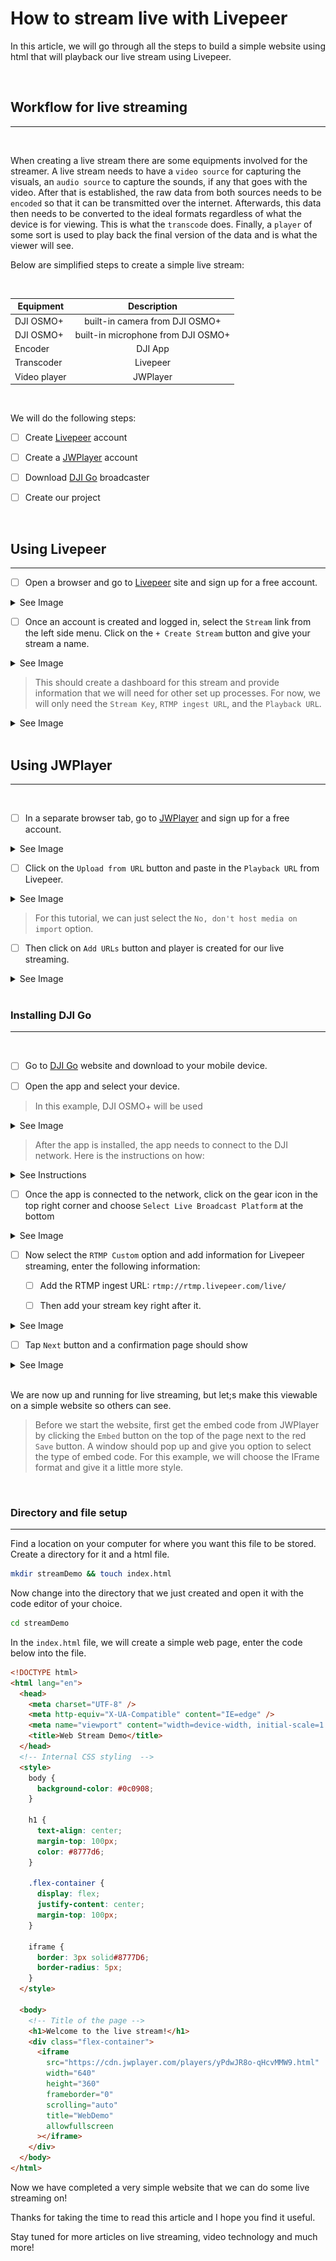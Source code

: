 # How to stream live with Livepeer

In this article, we will go through all the steps to build a simple website using html that will playback our live stream using Livepeer.

<br>

## Workflow for live streaming

---

<br>

When creating a live stream there are some equipments involved for the streamer. A live stream needs to have a `video source` for capturing the visuals, an `audio source` to capture the sounds, if any that goes with the video. After that is established, the raw data from both sources needs to be `encoded` so that it can be transmitted over the internet. Afterwards, this data then needs to be converted to the ideal formats regardless of what the device is for viewing. This is what the `transcode` does. Finally, a `player` of some sort is used to play back the final version of the data and is what the viewer will see.

Below are simplified steps to create a simple live stream:

<br>

| Equipment        | Description           |
| ------------- |:-------------:|
| DJI OSMO+     | built-in camera from DJI OSMO+|
| DJI OSMO+     | built-in microphone from DJI OSMO+|
| Encoder  | DJI App|
| Transcoder | Livepeer|
| Video player  | JWPlayer|

<br>

We will do the following steps:

- [ ] Create [Livepeer](https://livepeer.com/) account

- [ ] Create a [JWPlayer](https://www.jwplayer.com/) account

- [ ] Download [DJI Go](https://www.dji.com/downloads/djiapp/dji-go-3) broadcaster

- [ ] Create our project

<br>

## Using Livepeer

---

- [ ] Open a browser and go to [Livepeer](https://livepeer.com/register) site and sign up for a free account.

<details><summary>See Image</summary>

![Livepeer Site](https://github.com/Shih-Yu/Articles/blob/9dc1d2957dfde7101ed59c26eb659d4d687548d3/Livepeer/assets/WebTutorial/Livepeer1.png)

![Livepeer Site](https://github.com/Shih-Yu/Articles/blob/9dc1d2957dfde7101ed59c26eb659d4d687548d3/Livepeer/assets/WebTutorial/Livepeer2.png)

</details>

- [ ] Once an account is created and logged in, select the `Stream` link from the left side menu. Click on the `+ Create Stream` button and give your stream a name.

<details><summary>See Image</summary>

![Livepeer Site](https://github.com/Shih-Yu/Articles/blob/9dc1d2957dfde7101ed59c26eb659d4d687548d3/Livepeer/assets/WebTutorial/Livepeer3.png)

![Livepeer Site](https://github.com/Shih-Yu/Articles/blob/9dc1d2957dfde7101ed59c26eb659d4d687548d3/Livepeer/assets/WebTutorial/Livepeer4.png)

![Livepeer Site](https://github.com/Shih-Yu/Articles/blob/9dc1d2957dfde7101ed59c26eb659d4d687548d3/Livepeer/assets/WebTutorial/Livepeer5.png)

</details>

> This should create a dashboard for this stream and provide information that we will need for other set up processes. For now, we will only need the `Stream Key`, `RTMP ingest URL`, and the `Playback URL`.

<details><summary>See Image</summary>

![Livepeer Site](https://github.com/Shih-Yu/Articles/blob/9dc1d2957dfde7101ed59c26eb659d4d687548d3/Livepeer/assets/WebTutorial/Livepeer6.png)

</details>

<br>

## Using JWPlayer

---

<br>

- [ ] In a separate browser tab, go to [JWPlayer](https://info.jwplayer.com/sign-up/) and sign up for a free account.

<details><summary>See Image</summary>

![JWPlayer Site](https://github.com/Shih-Yu/Articles/blob/9dc1d2957dfde7101ed59c26eb659d4d687548d3/Livepeer/assets/WebTutorial/JWPlayer1.png)

![JWPlayer Site](https://github.com/Shih-Yu/Articles/blob/9dc1d2957dfde7101ed59c26eb659d4d687548d3/Livepeer/assets/WebTutorial/JWPlayer2.png)

</details>

- [ ] Click on the `Upload from URL` button and paste in the `Playback URL` from Livepeer.

<details><summary>See Image</summary>

![JWPlayer Site](https://github.com/Shih-Yu/Articles/blob/9dc1d2957dfde7101ed59c26eb659d4d687548d3/Livepeer/assets/WebTutorial/JWPlayer3.png)

![JWPlayer Site](https://github.com/Shih-Yu/Articles/blob/9dc1d2957dfde7101ed59c26eb659d4d687548d3/Livepeer/assets/WebTutorial/JWPlayer4.png)

</details>

> For this tutorial, we can just select the `No, don't host media on import` option.

- [ ] Then click on `Add URLs` button and player is created for our live streaming.

<details><summary>See Image</summary>

![JWPlayer Site](https://github.com/Shih-Yu/Articles/blob/9dc1d2957dfde7101ed59c26eb659d4d687548d3/Livepeer/assets/WebTutorial/JWPlayer5.png)

</details>

<br>

### Installing DJI Go

---

<br>

- [ ] Go to [DJI Go](https://www.dji.com/downloads/djiapp/dji-go-3) website and download to your mobile device.

- [ ] Open the app and select your device.

>In this example, DJI OSMO+ will be used

<details><summary>See Image</summary>

![DJI Go Site](https://github.com/Shih-Yu/Articles/blob/0a357df1e75f901cac5dbb7c9157a0913418b137/Livepeer/assets/GimbalTutorial/DJI1.PNG)

</details>

>After the app is installed, the app needs to connect to the DJI network. Here is the instructions on how:

<details><summary>See Instructions</summary>

```Power on the Osmo.
On your mobile device, connect to the ‘OSMO_XXXXXX’ Wi-Fi network.
Enter the password: 12341234, then launch the DJI GO App on your mobile device.
Find OSMO in the App and enter Camera View.
```
</details>

- [ ] Once the app is connected to the network, click on the gear icon in the top right corner and choose `Select Live Broadcast Platform` at the bottom

<details><summary>See Image</summary>

![DJI Go Site](https://github.com/Shih-Yu/Articles/blob/0a357df1e75f901cac5dbb7c9157a0913418b137/Livepeer/assets/GimbalTutorial/DJI2.PNG)

![DJI Go Site](https://github.com/Shih-Yu/Articles/blob/0a357df1e75f901cac5dbb7c9157a0913418b137/Livepeer/assets/GimbalTutorial/DJI3.PNG)

</details>

- [ ] Now select the `RTMP Custom` option and add information for Livepeer streaming, enter the following information:

  - [ ] Add the RTMP ingest URL:
  `rtmp://rtmp.livepeer.com/live/`

  - [ ] Then add your stream key right after it.

<details><summary>See Image</summary>

![DJI Go Site](https://github.com/Shih-Yu/Articles/blob/main/Livepeer/assets/GimbalTutorial/DJI4.PNG)

![DJI Go Site](https://github.com/Shih-Yu/Articles/blob/717c58b3560cac2dd06ba2c58c49b39ba8412343/Livepeer/assets/GimbalTutorial/DJI5.PNG)

</details>

- [ ] Tap `Next` button and a confirmation page should show

<details><summary>See Image</summary>

![DJI Go Site](https://github.com/Shih-Yu/Articles/blob/0a357df1e75f901cac5dbb7c9157a0913418b137/Livepeer/assets/GimbalTutorial/DJI6.PNG)

</details>

<br>

  We are now up and running for live streaming, but let;s make this viewable on a simple website so others can see.

  > Before we start the website, first get the embed code from JWPlayer by clicking the `Embed` button on the top of the page next to the red `Save` button. A window should pop up and give you option to select the type of embed code. For this example, we will choose the IFrame format and give it a little more style.

<br>

### Directory and file setup

---

Find a location on your computer for where you want this file to be stored. Create a directory for it and a html file.

```sh
mkdir streamDemo && touch index.html
```

Now change into the directory that we just created and open it with the code editor of your choice.

```sh
cd streamDemo
```

In the `index.html` file, we will create a simple web page, enter the code below into the file.

```html
<!DOCTYPE html>
<html lang="en">
  <head>
    <meta charset="UTF-8" />
    <meta http-equiv="X-UA-Compatible" content="IE=edge" />
    <meta name="viewport" content="width=device-width, initial-scale=1.0" />
    <title>Web Stream Demo</title>
  </head>
  <!-- Internal CSS styling  -->
  <style>
    body {
      background-color: #0c0908;
    }

    h1 {
      text-align: center;
      margin-top: 100px;
      color: #8777d6;
    }

    .flex-container {
      display: flex;
      justify-content: center;
      margin-top: 100px;
    }

    iframe {
      border: 3px solid#8777D6;
      border-radius: 5px;
    }
  </style>

  <body>
    <!-- Title of the page -->
    <h1>Welcome to the live stream!</h1>
    <div class="flex-container">
      <iframe
        src="https://cdn.jwplayer.com/players/yPdwJR8o-qHcvMMW9.html"
        width="640"
        height="360"
        frameborder="0"
        scrolling="auto"
        title="WebDemo"
        allowfullscreen
      ></iframe>
    </div>
  </body>
</html>
```

Now we have completed a very simple website that we can do some live streaming on!

Thanks for taking the time to read this article and I hope you find it useful.

Stay tuned for more articles on live streaming, video technology and much more!
